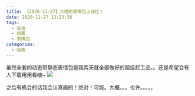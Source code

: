 ```yaml
---
title: 【2020-11-27】大喵的表情包上线拉！
date: 2020-11-27 13:23:38
tags: 
  - 生活
  - 绘画
  - 表情包
categories:
  - 绘画
---
```

  <meta name="referrer" content="no-referrer">

虽然全套的动态带静态表情包是我两天就全部做好的超级赶工品。。还是希望会有人下载用用看啵~
![](https://upload-images.jianshu.io/upload_images/20892169-cd58de40684cdc20.png?imageMogr2/auto-orient/strip%7CimageView2/2/w/1240)

之后有机会的话我会认真画的！绝对！可能。大概。。。也许。。。。。